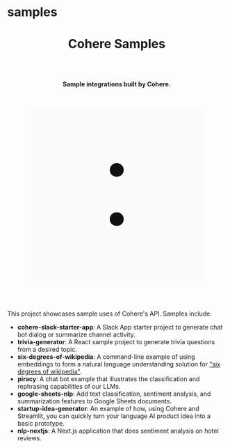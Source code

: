 # samples

<h1 align="center">Cohere Samples</h1>

<br>
<br>

<p align="center">
  <b>Sample integrations built by Cohere.</b><br>
</p>

<br>

<p align="center">
  <img src="cohere-logo.png">
</p>

<br>
<br>

This project showcases sample uses of Cohere's API. Samples include:

- **cohere-slack-starter-app**: A Slack App starter project to generate chat bot dialog or summarize channel activity.
- **trivia-generator**: A React sample project to generate trivia questions from a desired topic.
- **six-degrees-of-wikipedia**: A command-line example of using embeddings to form a natural language understanding solution for ["six degrees of wikipedia"][1].
- **piracy**: A chat bot example that illustrates the classification and rephrasing capabilities of our LLMs.
- **google-sheets-nlp**: Add text classification, sentiment analysis, and summarization features to Google Sheets documents.
- **startup-idea-generator**: An example of how, using Cohere and Streamlit, you can quickly turn your language AI product idea into a basic prototype.
- **nlp-nextjs**: A Next.js application that does sentiment analysis on hotel reviews.

[1]: https://github.com/jwngr/sdow
